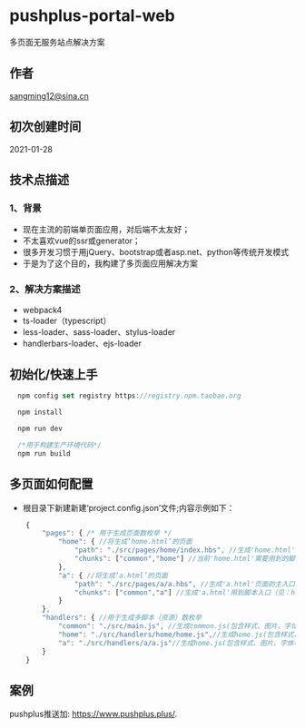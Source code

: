 # pushplus-portal-web<br/>
多页面无服务站点解决方案

## 作者

sangming12@sina.cn


## 初次创建时间

2021-01-28

## 技术点描述

### 1、背景

  * 现在主流的前端单页面应用，对后端不太友好；
  * 不太喜欢vue的ssr或generator；
  * 很多开发习惯于用jQuery、bootstrap或者asp.net、python等传统开发模式
  * 于是为了这个目的，我构建了多页面应用解决方案

### 2、解决方案描述

  * webpack4
  * ts-loader（typescript）
  * less-loader、sass-loader、stylus-loader
  * handlerbars-loader、ejs-loader

## 初始化/快速上手

```js
  npm config set registry https://registry.npm.taobao.org

  npm install

  npm run dev

  /*用于构建生产环境代码*/
  npm run build
```

## 多页面如何配置

  * 根目录下新建新建‘project.config.json’文件;内容示例如下：

```js
    {
        "pages": { /* 用于生成页面数枚举 */
            "home": { //将生成‘home.html’的页面
                "path": "./src/pages/home/index.hbs", //生成'home.html'页面的主入口
                "chunks": ["common","home"] //当前'home.html'需要用到的脚本（见：handlers的枚举），样式、图片、字体等资源，根据页面或脚本import/src等方式按需导出
            },
            "a": { //将生成‘a.html’的页面
                "path": "./src/pages/a/a.hbs", //生成'a.html'页面的主入口
                "chunks": ["common","a"] //生成'a.html'用到脚本入口（见：handlers），样式、图片、字体等资源，根据页面或脚本import/src等方式按需导出
            }
        },
        "handlers": { //用于生成多脚本（资源）数枚举
            "common": "./src/main.js", //生成common.js(包含样式、图片、字体等)主入口
            "home": "./src/handlers/home/home.js",//生成home.js(包含样式、图片、字体等)主入口
            "a": "./src/handlers/a/a.js"//生成home.js(包含样式、图片、字体等)主入口
        }
    }
```

## 案例

pushplus推送加: https://www.pushplus.plus/.

